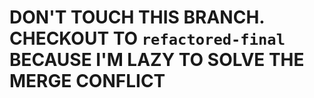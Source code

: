# DON'T TOUCH THIS BRANCH. CHECKOUT TO `refactored-final` BECAUSE I'M LAZY TO SOLVE THE MERGE CONFLICT 
